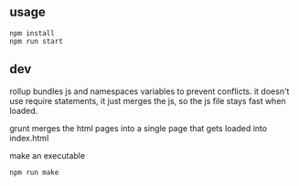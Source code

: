 ## usage
```
npm install
npm run start
```

## dev

rollup bundles js and namespaces variables to prevent conflicts. it doesn't use require statements, it just merges the js, so the js file stays fast when loaded.

grunt merges the html pages into a single page that gets loaded into index.html

make an executable
```
npm run make
```